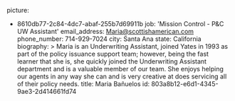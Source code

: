 picture:
  - 8610db77-2c84-4dc7-abaf-255b7d69911b
job: 'Mission Control - P&C UW Assistant'
email_address: Maria@scottishamerican.com
phone_number: 714-929-7024
city: Santa Ana
state: California
biography: >
  Maria is an Underwriting Assistant, joined Yates in 1993 as part of the policy issuance support
  team; however, being the fast learner that she is, she quickly joined the Underwriting Assistant
  department and is a valuable member of our team. She enjoys helping our agents in any way she can
  and is very creative at does servicing all of their policy needs.
title: Maria Bañuelos
id: 803a8b12-e6d1-4345-9ae3-2d414661fd74
